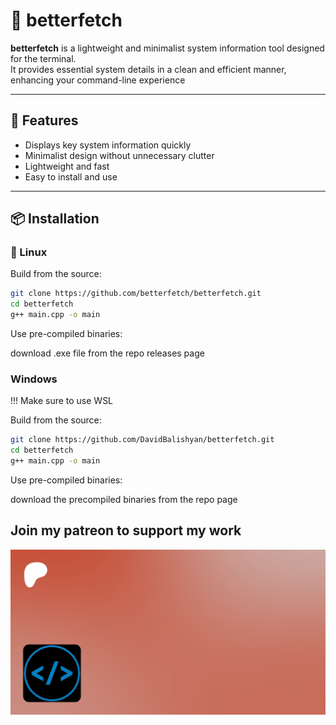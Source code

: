 # 🚀 betterfetch

**betterfetch** is a lightweight and minimalist system information tool designed for the terminal.  
It provides essential system details in a clean and efficient manner, enhancing your command-line experience

---

## 🧩 Features

- Displays key system information quickly  
- Minimalist design without unnecessary clutter  
- Lightweight and fast  
- Easy to install and use  

---

## 📦 Installation

### 🐧 Linux

Build from the source:

```bash
git clone https://github.com/betterfetch/betterfetch.git
cd betterfetch
g++ main.cpp -o main
```

Use pre-compiled binaries:

download .exe file from the repo releases page

### Windows
!!! Make sure to use WSL

Build from the source:

```bash
git clone https://github.com/DavidBalishyan/betterfetch.git
cd betterfetch
g++ main.cpp -o main
```

Use pre-compiled binaries:

download the precompiled binaries from the repo page

## Join my patreon to support my work

<a href="https://www.patreon.com/c/DavidBalishyan"><img src="./asset-preview.png"/></a>
